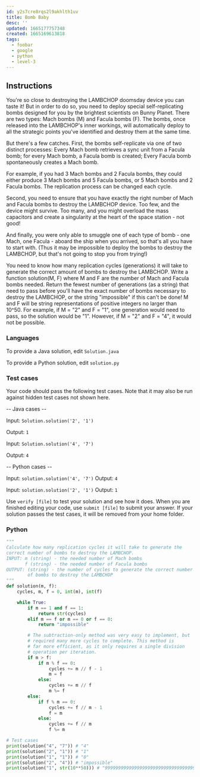 ```yaml
---
id: y2s7cre8rqs2l9akhlth1uv
title: Bomb Baby
desc: ''
updated: 1665177757348
created: 1665169613818
tags:
  - foobar
  - google
  - python
  - level-3
---
```


## Instructions

You're so close to destroying the LAMBCHOP doomsday device you can taste it! But in order to do so, you need to deploy special self-replicating bombs designed for you by the brightest scientists on Bunny Planet. There are two types: Mach bombs (M) and Facula bombs (F). The bombs, once released into the LAMBCHOP's inner workings, will automatically deploy to all the strategic points you've identified and destroy them at the same time.

But there's a few catches. First, the bombs self-replicate via one of two distinct processes:
Every Mach bomb retrieves a sync unit from a Facula bomb; for every Mach bomb, a Facula bomb is created;
Every Facula bomb spontaneously creates a Mach bomb.

For example, if you had 3 Mach bombs and 2 Facula bombs, they could either produce 3 Mach bombs and 5 Facula bombs, or 5 Mach bombs and 2 Facula bombs. The replication process can be changed each cycle.

Second, you need to ensure that you have exactly the right number of Mach and Facula bombs to destroy the LAMBCHOP device. Too few, and the device might survive. Too many, and you might overload the mass capacitors and create a singularity at the heart of the space station - not good!

And finally, you were only able to smuggle one of each type of bomb - one Mach, one Facula - aboard the ship when you arrived, so that's all you have to start with. (Thus it may be impossible to deploy the bombs to destroy the LAMBCHOP, but that's not going to stop you from trying!)

You need to know how many replication cycles (generations) it will take to generate the correct amount of bombs to destroy the LAMBCHOP. Write a function solution(M, F) where M and F are the number of Mach and Facula bombs needed. Return the fewest number of generations (as a string) that need to pass before you'll have the exact number of bombs necessary to destroy the LAMBCHOP, or the string "impossible" if this can't be done! M and F will be string representations of positive integers no larger than 10^50. For example, if M = "2" and F = "1", one generation would need to pass, so the solution would be "1". However, if M = "2" and F = "4", it would not be possible.

### Languages

To provide a Java solution, edit `Solution.java`

To provide a Python solution, edit `solution.py`

### Test cases

Your code should pass the following test cases.
Note that it may also be run against hidden test cases not shown here.

-- Java cases --

Input:
`Solution.solution('2', '1')`

Output:
    `1`

Input:
`Solution.solution('4', '7')`

Output:
    `4`

-- Python cases --

Input:
`solution.solution('4', '7')`
Output:
    `4`

Input:
`solution.solution('2', '1')`
Output:
    `1`

Use `verify [file]` to test your solution and see how it does. When you are finished editing your code, use `submit [file]` to submit your answer. If your solution passes the test cases, it will be removed from your home folder.

### Python

```py
"""
Calculate how many replication cycles it will take to generate the
correct number of bombs to destroy the LAMBCHOP.
INPUT: m (string) - the needed number of Mach bombs
       f (string) - the needed number of Facula bombs
OUTPUT: (string) - the number of cycles to generate the correct number
        of bombs to destroy the LAMBCHOP
"""
def solution(m, f):
    cycles, m, f = 0, int(m), int(f)

    while True:
        if m == 1 and f == 1:
            return str(cycles)
        elif m == f or m == 0 or f == 0:
            return "impossible"

        # The subtraction-only method was very easy to implement, but
        # required many more cycles to complete. This method is
        # far more efficient, as it only requires a single division
        # operation per iteration.
        if m > f:
            if m % f == 0:
                cycles += m // f - 1
                m = f
            else:
                cycles += m // f
                m %= f
        else:
            if f % m == 0:
                cycles += f // m - 1
                f = m
            else:
                cycles += f // m
                f %= m

# Test cases
print(solution("4", "7")) # "4"
print(solution("2", "1")) # "1"
print(solution("1", "1")) # "0"
print(solution("2", "4")) # "impossible"
print(solution("1", str(10**50))) # "99999999999999999999999999999999999999999999999999"
```
